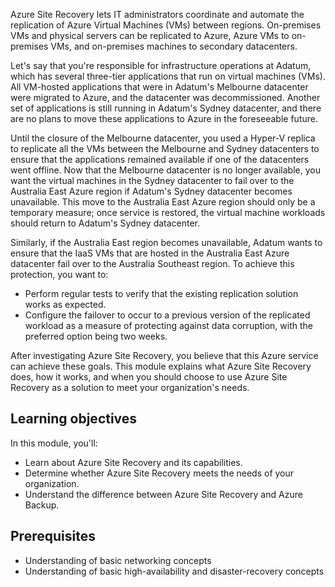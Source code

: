 Azure Site Recovery lets IT administrators coordinate and automate the replication of Azure Virtual Machines (VMs) between regions. On-premises VMs and physical servers can be replicated to Azure, Azure VMs to on-premises VMs, and on-premises machines to secondary datacenters.

Let's say that you're responsible for infrastructure operations at Adatum, which has several three-tier applications that run on virtual machines (VMs). All VM-hosted applications that were in Adatum's Melbourne datacenter were migrated to Azure, and the datacenter was decommissioned. Another set of applications is still running in Adatum's Sydney datacenter, and there are no plans to move these applications to Azure in the foreseeable future.

Until the closure of the Melbourne datacenter, you used a Hyper-V replica to replicate all the VMs between the Melbourne and Sydney datacenters to ensure that the applications remained available if one of the datacenters went offline. Now that the Melbourne datacenter is no longer available, you want the virtual machines in the Sydney datacenter to fail over to the Australia East Azure region if Adatum's Sydney datacenter becomes unavailable. This move to the Australia East Azure region should only be a temporary measure; once service is restored, the virtual machine workloads should return to Adatum's Sydney datacenter.

Similarly, if the Australia East region becomes unavailable, Adatum wants to ensure that the IaaS VMs that are hosted in the Australia East Azure datacenter fail over to the Australia Southeast region. To achieve this protection, you want to:

- Perform regular tests to verify that the existing replication solution works as expected.
- Configure the failover to occur to a previous version of the replicated workload as a measure of protecting against data corruption, with the preferred option being two weeks.

After investigating Azure Site Recovery, you believe that this Azure service can achieve these goals. This module explains what Azure Site Recovery does, how it works, and when you should choose to use Azure Site Recovery as a solution to meet your organization's needs.

## Learning objectives

In this module, you'll:

- Learn about Azure Site Recovery and its capabilities.
- Determine whether Azure Site Recovery meets the needs of your organization.
- Understand the difference between Azure Site Recovery and Azure Backup.

## Prerequisites

- Understanding of basic networking concepts
- Understanding of basic high-availability and disaster-recovery concepts
